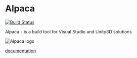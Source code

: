# Alpaca
[![Build Status](https://travis-ci.org/vasyl-purchel/alpaca.svg?branch=master)](https://travis-ci.org/vasyl-purchel/alpaca)

Alpaca - is a build tool for Visual Studio and Unity3D solutions

![Alpaca logo](https://github.com/vasyl-purchel/alpaca/raw/master/lib/data/logo.jpg "Alpaca is here")

[documentation](http://www.rubydoc.info/github/vasyl-purchel/alpaca/master/Alpaca/Versioning)